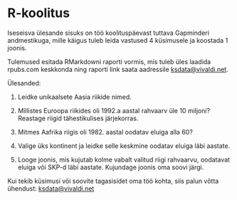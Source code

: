 # R-koolitus

Iseseisva ülesande sisuks on töö koolituspäevast tuttava Gapminderi andmestikuga, mille käigus tuleb leida vastused 4 küsimusele ja koostada 1 joonis.

Tulemused esitada RMarkdowni raporti vormis, mis tuleb üles laadida rpubs.com keskkonda ning raporti link saata aadressile ksdata@vivaldi.net.

Ülesanded:

1. Leidke unikaalsete Aasia riikide nimed.

2. Millistes Euroopa riikides oli 1992.a aastal rahvaarv üle 10 miljoni? Reastage riigid tähestikulises järjekorras.

3. Mitmes Aafrika riigis oli 1982. aastal oodatav eluiga alla 60?

4. Valige üks kontinent ja leidke selle keskmine oodatav eluiga läbi aastate.

5. Looge joonis, mis kujutab kolme vabalt valitud riigi rahvaarvu, oodatavat eluiga või SKP-d läbi aastate. Kujundage joonis oma soovi järgi.


Kui tekib küsimusi või soovite tagasisidet oma töö kohta, siis palun võtta ühendust: ksdata@vivaldi.net
